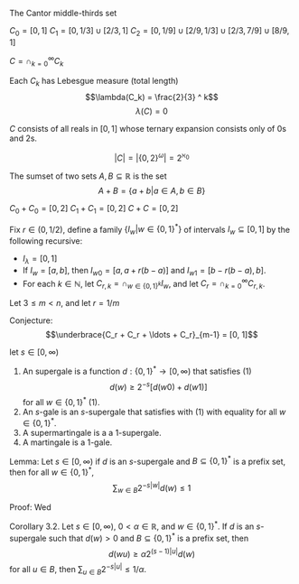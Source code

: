The Cantor middle-thirds set

$C_0 = [0, 1]$
$C_1 = [0, 1/3] \cup [2/3, 1]$
$C_2 = [0, 1/9] \cup [2/9, 1/3] \cup [2/3, 7/9] \cup [8/9, 1]$

$C = \cap_{k = 0}^\infty C_k$

Each $C_k$ has Lebesgue measure (total length) $$\lambda(C_k) = \frac{2}{3} ^ k$$
$$\lambda(C) = 0$$

$C$ consists of all reals in $[0, 1]$ whose ternary expansion consists only of 0s and 2s.

$$|C| = |\{0, 2\}^\omega| = 2 ^ {\aleph_0}$$

The sumset of two sets $A, B \subseteq \mathbb{R}$ is the set $$A + B = \{a + b \vert a \in A, b \in B\}$$

$C_0 + C_0 = [0, 2]$
$C_1 + C_1 = [0, 2]$
$C + C = [0, 2]$

Fix $r \in (0,1/2)$, define a family $\{I_w | w \in \{0, 1\}^*\}$ of intervals $I_w \subseteq [0, 1]$ by the following recursive:

- $I_\lambda = [0, 1]$
- If $I_w = [a, b]$, then $I_{w0} = [a, a + r(b - a)]$ and $I_{w1} = [b - r(b - a), b]$.
- For each $k \in \mathbb{N}$, let $C_{r, k} = \cap_{w \in \{0, 1\}^k} I_w$, and let $C_r = \cap_{k = 0}^\infty C_{r, k}$.

Let $3 \le m < n$, and let $r = 1/m$

Conjecture: $$\underbrace{C_r + C_r + \ldots + C_r}_{m-1} = [0, 1]$$

let $s \in [0, \infty)$

1. An supergale is a function $d: \{0, 1\}^* \to [0, \infty)$ that satisfies
   (1) $$d(w) \ge 2^{-s} [d(w0) + d(w1)]$$ for all $w \in \{0, 1\}^*$ (1).
2. An $s$-gale is an $s$-supergale that satisfies with (1) with equality for all $w \in \{0, 1\}^*$.
3. A supermartingale is a a 1-supergale.
4. A martingale is a 1-gale.

Lemma: Let $s \in [0, \infty)$ if $d$ is an $s$-supergale and $B \subseteq \{0, 1\}^*$ is a prefix set, then for all $w \in \{0, 1\}^*$, $$\sum_{w \in B} 2^{-s|w|} d(w) \le 1$$

Proof: Wed

Corollary 3.2. Let $s \in [0, \infty)$, $0< \alpha \in \mathbb{R}$, and $w \in \{0, 1\}^*$. If $d$ is an $s$-supergale such that $d(w) > 0$ and $B \subseteq \{0, 1\}^*$ is a prefix set, then $$d(wu) \ge \alpha 2^{(s-1)|u|} d(w)$$ for all $u \in B$, then $\sum_{u \in B} 2^{-s|u|} \le 1/\alpha$.

